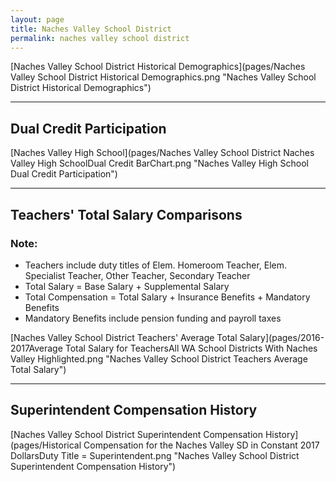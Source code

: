 ```yaml
---
layout: page
title: Naches Valley School District
permalink: naches valley school district
---
```



[Naches Valley School District Historical Demographics](pages/Naches Valley School District Historical Demographics.png "Naches Valley School District Historical Demographics")

___

## Dual Credit Participation

[Naches Valley High School](pages/Naches Valley School District Naches Valley High SchoolDual Credit BarChart.png "Naches Valley High School Dual Credit Participation")


___

## Teachers' Total Salary Comparisons
### Note:
- Teachers include duty titles of Elem. Homeroom Teacher, Elem. Specialist Teacher, Other Teacher, Secondary Teacher
- Total Salary = Base Salary + Supplemental Salary
- Total Compensation = Total Salary + Insurance Benefits + Mandatory Benefits
- Mandatory Benefits include pension funding and payroll taxes

[Naches Valley School District Teachers' Average Total Salary](pages/2016-2017Average Total Salary for TeachersAll WA School Districts With Naches Valley Highlighted.png "Naches Valley School District Teachers Average Total Salary")


___

## Superintendent Compensation History

[Naches Valley School District Superintendent Compensation History](pages/Historical Compensation for the Naches Valley SD in Constant 2017 DollarsDuty Title = Superintendent.png "Naches Valley School District Superintendent Compensation History")

